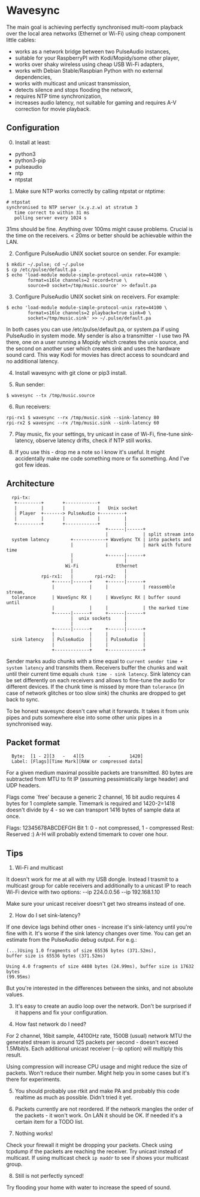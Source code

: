 
Wavesync
========

The main goal is achieving perfectly synchronised multi-room playback over the local
area networks (Ethernet or Wi-Fi) using cheap component little cables:

- works as a network bridge between two PulseAudio instances,
- suitable for your RaspberryPI with Kodi/Mopidy/some other player,
- works over shaky wireless using cheap USB Wi-Fi adapters,
- works with Debian Stable/Raspbian Python with no external dependencies,
- works with multicast and unicast transmission,
- detects silence and stops flooding the network,
- requires NTP time synchronization,
- increases audio latency, not suitable for gaming and requires A-V correction
  for movie playback.


Configuration
-------------
0. Install at least:
  - python3
  - python3-pip
  - pulseaudio
  - ntp
  - ntpstat

1. Make sure NTP works correctly by calling ntpstat or ntptime:

  ```
  # ntpstat
  synchronised to NTP server (x.y.z.w) at stratum 3 
     time correct to within 31 ms
     polling server every 1024 s
  ```

  31ms should be fine. Anything over 100ms might cause problems. Crucial is the
  time on the receivers. < 20ms or better should be achievable within the LAN.
  
2. Configure PulseAudio UNIX socket source on sender. For example:

  ```
  $ mkdir ~/.pulse; cd ~/.pulse
  $ cp /etc/pulse/default.pa .
  $ echo 'load-module module-simple-protocol-unix rate=44100 \
          format=s16le channels=2 record=true \
          source=0 socket=/tmp/music.source' >> default.pa
  ```

3. Configure PulseAudio UNIX socket sink on receivers. For example:

  ```
  $ echo 'load-module module-simple-protocol-unix rate=44100 \
          format=s16le channels=2 playback=true sink=0 \
          socket=/tmp/music.sink' >> ~/.pulse/default.pa
  ```

  In both cases you can use /etc/pulse/default.pa, or system.pa if using
  PulseAudio in system mode. My sender is also a transmitter - I use two PA
  there, one on a user running a Mopidy which creates the unix source, and the
  second on another user which creates sink and uses the hardware sound card.
  This way Kodi for movies has direct access to soundcard and no additional
  latency.

4. Install wavesync with git clone or pip3 install.

5. Run sender:

  ```
  $ wavesync --tx /tmp/music.source 
  ```

6. Run receivers:

  ```
  rpi-rx1 $ wavesync --rx /tmp/music.sink --sink-latency 80
  rpi-rx2 $ wavesync --rx /tmp/music.sink --sink-latency 60
  ```

7. Play music, fix your settings, try unicast in case of Wi-Fi, fine-tune
   sink-latency, observe latency drifts, check if NTP still works. 

8. If you use this - drop me a note so I know it's useful. It might accidentally
   make me code something more or fix something. And I've got few ideas.


Architecture
------------

```
  rpi-tx:
   +---------+       +------------+
   |         |       |            |   Unix socket
   | Player  +-------> PulseAudio +---------+
   |         |       |            |         |
   +---------+       +------------+         |
                                     +------|------+
                                     |             | split stream into
  system latency        +------------+ WaveSync TX | into packets and
                        |            |             | mark with future time
                        |            +------|------+
                        |                   |
                      Wi-Fi              Ethernet
                        |                   |
             rpi-rx1:   |        rpi-rx2:   |
                 +------|------+     +------|------+
                 |             |     |             | reassemble stream,
  tolerance      | WaveSync RX |     | WaveSync RX | buffer sound until
                 |             |     |             | the marked time
                 +------|------+     +------|------+
                        |  unix sockets     |
                        |                   |
                 +------|------+     +------|------+
                 |             |     |             |
  sink latency   | PulseAudio  |     | PulseAudio  |
                 |             |     |             |
                 +-------------+     +-------------+
```

Sender marks audio chunks with a time equal to ``current sender time + system
latency`` and transmits them. Receivers buffer the chunks and wait until their
current time equals ``chunk time - sink latency``. Sink latency can be set
differently on each receivers and allows to fine-tune the audio for different
devices. If the chunk time is missed by more than ``tolerance`` (in case of
network glitches or too slow sink) the chunks are dropped to get back to sync.

To be honest wavesync doesn't care what it forwards. It takes it from unix pipes
and puts somewhere else into some other unix pipes in a synchronised way.


Packet format
-------------

```
  Byte:  [1 - 2][3   -   4][5         -       1420]
  Label: [Flags][Time Mark][RAW or compressed data]
```

For a given medium maximal possible packets are transmitted. 80 bytes are
subtracted from MTU to fit IP (assuming pessimistically large header) and UDP
headers. 

Flags come `free' because a generic 2 channel, 16 bit audio requires 4
bytes for 1 complete sample. Timemark is required and 1420-2=1418 doesn't
divide by 4 - so we can transport 1416 bytes of sample data at once.

Flags: 
12345678ABCDEFGH
Bit 1: 0 - not compressed, 1 - compressed
Rest: Reserved :) A-H will probably extend timemark to cover one hour.


Tips
----

1. Wi-Fi and multicast

  It doesn't work for me at all with my USB dongle. Instead I trasmit to a
  multicast group for cable receivers and additionally to a unicast IP to reach
  Wi-Fi device with two options: --ip 224.0.0.56 --ip 192.168.1.10
  
  Make sure your unicast receiver doesn't get two streams instead of one.

2. How do I set sink-latency? 

  If one device lags behind other ones - increase it's sink-latency until you're
  fine with it. It's worse if the sink latency changes over time. You can get an
  estimate from the PulseAudio debug output. For e.g.:

    (...)Using 1.0 fragments of size 65536 bytes (371.52ms), 
    buffer size is 65536 bytes (371.52ms)
    
    Using 4.0 fragments of size 4408 bytes (24.99ms), buffer size is 17632 bytes
    (99.95ms)
    
  But you're interested in the differences between the sinks, and not absolute
  values.

3. It's easy to create an audio loop over the network. Don't be surprised if it
   happens and fix your configuration.

4. How fast network do I need?

  For 2 channel, 16bit sample, 44100Hz rate, 1500B (usual) network MTU the
  generated stream is around 125 packets per second - doesn't exceed 1.5Mbit/s.
  Each additional unicast receiver (--ip option) will multiply this result.
  
  Using compression will increase CPU usage and might reduce the size of
  packets. Won't reduce their number. Might help you in some cases but it's
  there for experiments.

5. You should probably use rtkit and make PA and probably this code realtime as
   much as possible. Didn't tried it yet.

6. Packets currently are not reordered. If the network mangles the order of the
   packets - it won't work. On LAN it should be OK. If needed it's a certain
   item for a TODO list.

7. Nothing works!

  Check your firewall it might be dropping your packets. Check using tcpdump if
  the packets are reaching the receiver. Try unicast instead of multicast. If
  using multicast check ``ip maddr`` to see if shows your multicast group.

8. Still is not perfectly synced!

  Try flooding your home with water to increase the speed of sound.
